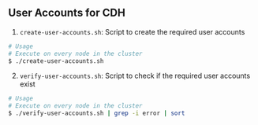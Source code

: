 User Accounts for CDH
---------------------

1. `create-user-accounts.sh`: Script to create the required user accounts

```sh
# Usage
# Execute on every node in the cluster
$ ./create-user-accounts.sh
```

2. `verify-user-accounts.sh`: Script to check if the required user accounts exist

```sh
# Usage
# Execute on every node in the cluster
$ ./verify-user-accounts.sh | grep -i error | sort
```
